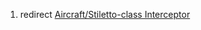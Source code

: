 1.  redirect [Aircraft/Stiletto-class
    Interceptor](Aircraft/Stiletto-class_Interceptor "wikilink")